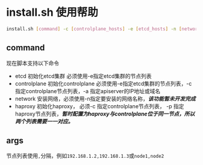 # install.sh 使用帮助

```bash
install.sh [command] -c [controlplane_hosts] -e [etcd_hosts] -n [network_name] -a [apiserver_host] [-p [haproxy_hosts]] [-h]
```
## command

现在脚本支持以下命令

- etcd 初始化etcd集群 必须使用-e指定etcd集群的节点列表
- controlplane 初始化controlplane 必须使用-e指定etcd集群的节点列表，-c 指定controlplane节点列表，-a 指定apiserver的IP地址或域名
- network 安装网络，必须使用-n指定要安装的网络名称，***该功能暂未开发完成***
- haproxy 初始化haproxy， 必须-c 指定controlplane节点列表， -p 指定haproxy节点列表，***暂时配置为haproxy与controlplane位于同一节点，所以两个列表需要一一对应。***

## args

节点列表使用`,`分隔，例如`192.168.1.2,192.168.1.3`或`node1,node2`